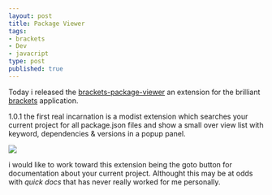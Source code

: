 ```yaml
---
layout: post
title: Package Viewer
tags:
- brackets
- Dev
- javacript
type: post
published: true
---
```


Today i released the [brackets-package-viewer](https://github.com/chrismatheson/brackets-package-viewer) an extension for the brilliant [brackets](http://brackets.io) application.

1.0.1 the first real incarnation is a modist extension which searches your current project for all package.json files and show a small over view list with keyword, dependencies & versions in a popup panel.

![](/img/package-viewer1.png)

i would like to work toward this extension being the goto button for documentation about your current project. Althought this may be at odds with *quick docs* that has never really worked for me personally.

